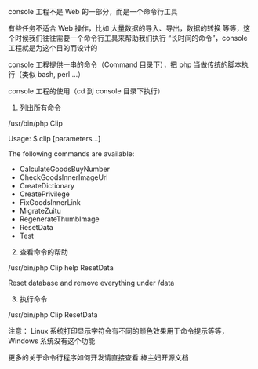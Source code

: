 
console 工程不是 Web 的一部分，而是一个命令行工具

有些任务不适合 Web 操作，比如 大量数据的导入、导出，数据的转换 等等，这个时候我们往往需要一个命令行工具来帮助我们执行
“长时间的命令”，console 工程就是为这个目的而设计的

console 工程提供一串的命令（Command 目录下），把 php 当做传统的脚本执行（类似 bash, perl ...）

console 工程的使用（cd 到 console 目录下执行）

1. 列出所有命令

/usr/bin/php Clip

Usage: $ clip <command-name> [parameters...]

The following commands are available:
 - CalculateGoodsBuyNumber
 - CheckGoodsInnerImageUrl
 - CreateDictionary
 - CreatePrivilege
 - FixGoodsInnerLink
 - MigrateZuitu
 - RegenerateThumbImage
 - ResetData
 - Test

2. 查看命令的帮助

/usr/bin/php Clip help ResetData

Reset database and remove everything under /data

3. 执行命令

/usr/bin/php Clip ResetData


注意： Linux 系统打印显示字符会有不同的颜色效果用于命令提示等等， Windows 系统没有这个功能

更多的关于命令行程序如何开发请直接查看 棒主妇开源文档

